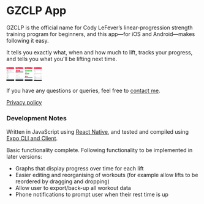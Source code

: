 # GZCLP App

GZCLP is the official name for Cody LeFever’s linear-progression strength training program for beginners, and this app—for iOS and Android—makes following it easy.

It tells you exactly what, when and how much to lift, tracks your progress, and tells you what you'll be lifting next time.

<img src="https://github.com/apmeehan/gzclp/blob/master/screenshots/1.png" width="20" />
<img src="https://github.com/apmeehan/gzclp/blob/master/screenshots/2.png" width="20" />
<img src="https://github.com/apmeehan/gzclp/blob/master/screenshots/3.png" width="20" />
<img src="https://github.com/apmeehan/gzclp/blob/master/screenshots/4.png" width="20" />

If you have any questions or queries, feel free to [contact me](mailto:apetermeehan+apps@gmail.com).

[Privacy policy](https://github.com/apmeehan/gzclp/blob/master/PRIVACY.md)

### Development Notes

Written in JavaScript using [React Native](https://facebook.github.io/react-native/), and tested and compiled using [Expo CLI and Client](https://expo.io/tools).

Basic functionality complete. Following functionality to be implemented in later versions:
* Graphs that display progress over time for each lift
* Easier editing and reorganising of workouts (for example allow lifts to be reordered by dragging and dropping)
* Allow user to export/back-up all workout data
* Phone notifications to prompt user when their rest time is up
